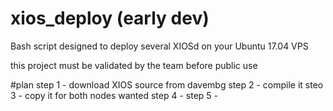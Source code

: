 # xios_deploy (early dev)
Bash script designed to deploy several XIOSd on your Ubuntu 17.04 VPS

this project must be validated by the team before public use

#plan
step 1 - download XIOS source from davembg
step 2 - compile it
steo 3 - copy it for both nodes wanted
step 4 - 
step 5 - 
